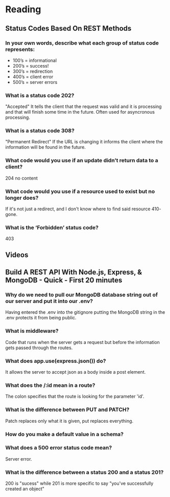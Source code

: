 # Reading

## Status Codes Based On REST Methods

### In your own words, describe what each group of status code represents:

- 100’s = informational
- 200’s = success!
- 300’s = redirection
- 400’s = client error
- 500’s = server errors



### What is a status code 202?

"Accepted" It tells the client that the request was valid and it is processing and that will finish some time in the future. Often used for asyncronous processing. 

### What is a status code 308?

"Permanent Redirect" If the URL is changing it informs the client where the information will be found in the future. 

### What code would you use if an update didn’t return data to a client?

204 no content

### What code would you use if a resource used to exist but no longer does?

If it's not just a redirect, and I don't know where to find said resource 410- gone.

### What is the ‘Forbidden’ status code?

403

## Videos
## Build A REST API With Node.js, Express, & MongoDB - Quick - First 20 minutes

### Why do we need to pull our MongoDB database string out of our server and put it into our .env?

Having entered the .env into the gitignore putting the MongoDB string in the .env protects it from being public.

### What is middleware?

Code that runs when the server gets a request but before the information gets passed through the routes.

### What does app.use(express.json()) do?

It allows the server to accept json as a body inside a post element.

### What does the /:id mean in a route?

The colon specifies that the route is looking for the parameter 'id'.

### What is the difference between PUT and PATCH?

Patch replaces only what it is given, put replaces everything.

### How do you make a default value in a schema?



### What does a 500 error status code mean?

Server error.

### What is the difference between a status 200 and a status 201?

200 is "sucess" while 201 is more specific to say "you've successfully created an object"